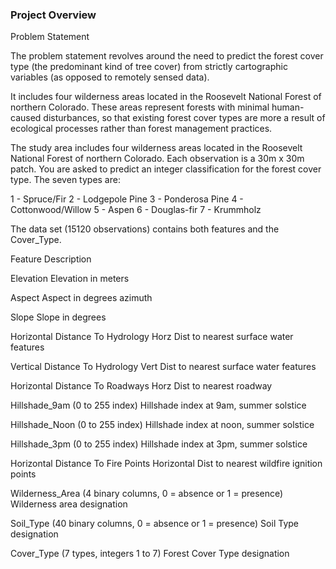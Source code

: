 ### Project Overview

 Problem Statement

The problem statement revolves around the need to predict the forest cover type (the predominant kind of tree cover) from strictly cartographic variables (as opposed to remotely sensed data).

It includes four wilderness areas located in the Roosevelt National Forest of northern Colorado. These areas represent forests with minimal human-caused disturbances, so that existing forest cover types are more a result of ecological processes rather than forest management practices.

The study area includes four wilderness areas located in the Roosevelt National Forest of northern Colorado. Each observation is a 30m x 30m patch. You are asked to predict an integer classification for the forest cover type. The seven types are:

1 - Spruce/Fir 2 - Lodgepole Pine 3 - Ponderosa Pine 4 - Cottonwood/Willow 5 - Aspen 6 - Douglas-fir 7 - Krummholz

The data set (15120 observations) contains both features and the Cover_Type.

Feature 	Description

Elevation 	Elevation in meters

Aspect 	Aspect in degrees azimuth

Slope 	Slope in degrees

Horizontal Distance To Hydrology 	Horz Dist to nearest surface water features

Vertical Distance To Hydrology 	Vert Dist to nearest surface water features

Horizontal Distance To Roadways 	Horz Dist to nearest roadway

Hillshade_9am (0 to 255 index) 	Hillshade index at 9am, summer solstice

Hillshade_Noon (0 to 255 index) 	Hillshade index at noon, summer solstice

Hillshade_3pm (0 to 255 index) 	Hillshade index at 3pm, summer solstice

Horizontal Distance To Fire Points 	Horizontal Dist to nearest wildfire ignition points

Wilderness_Area (4 binary columns, 0 = absence or 1 = presence) 	Wilderness area designation

Soil_Type (40 binary columns, 0 = absence or 1 = presence) 	Soil Type designation

Cover_Type (7 types, integers 1 to 7) 	Forest Cover Type designation


